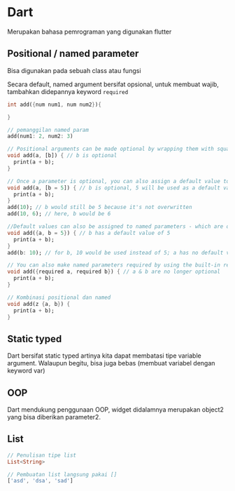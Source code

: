 # Dart

Merupakan bahasa pemrograman yang digunakan flutter

## Positional / named parameter

Bisa digunakan pada sebuah class atau fungsi

Secara default, named argument bersifat opsional, untuk membuat wajib, tambahkan didepannya keyword `required`

```dart
int add({num num1, num num2}){

}

// pemanggilan named param 
add(num1: 2, num2: 3)

// Positional arguments can be made optional by wrapping them with square brackets ([]):
void add(a, [b]) { // b is optional
  print(a + b);
}

// Once a parameter is optional, you can also assign a default value to it - this value would be used if no value is provided for the argument:
void add(a, [b = 5]) { // b is optional, 5 will be used as a default value
  print(a + b);
}
add(10); // b would still be 5 because it's not overwritten
add(10, 6); // here, b would be 6

//Default values can also be assigned to named parameters - which are optional by default:
void add({a, b = 5}) { // b has a default value of 5
  print(a + b); 
}  
add(b: 10); // for b, 10 would be used instead of 5; a has no default value and would be "null" here => a special value type you'll learn about throughout this course

// You can also make named parameters required by using the built-in required keyword:
void add({required a, required b}) { // a & b are no longer optional
  print(a + b); 
}

// Kombinasi positional dan named
void add(z {a, b}) {
  print(a + b); 
}
```

## Static typed

Dart bersifat static typed artinya kita dapat membatasi tipe variable argument. Walaupun begitu, bisa juga bebas (membuat variabel dengan keyword var)

## OOP

Dart mendukung penggunaan OOP, widget didalamnya merupakan object2 yang bisa diberikan parameter2.

## List

```dart
// Penulisan tipe list
List<String>

// Pembuatan list langsung pakai []
['asd', 'dsa', 'sad'] 
```
